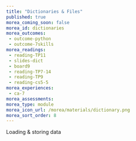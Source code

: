 ```yaml
---
title: "Dictionaries & Files"
published: true
morea_coming_soon: false
morea_id: dictionaries
morea_outcomes:
 - outcome-python
 - outcome-7skills
morea_readings:
 - reading-TP11
 - slides-dict
 - board9
 - reading-TP7-14
 - reading-TP9
 - reading-cs5-5
morea_experiences:
 - ca-7
morea_assessments:
morea_type: module
morea_icon_url: /morea/materials/dictionary.png
morea_sort_order: 8
---
```


Loading & storing data